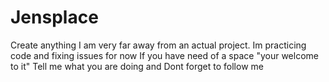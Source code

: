 # Jensplace
Create anything
I am very far away from an actual project. 
Im practicing code and fixing issues for now
If you have need of a space "your welcome to it"
  Tell me what you are doing and Dont forget to follow me
  
